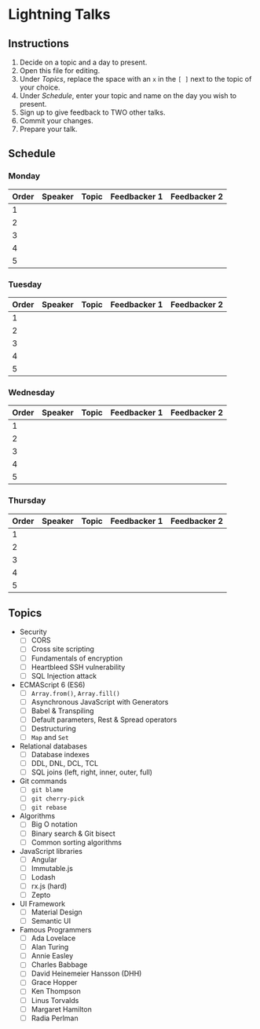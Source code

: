 # Lightning Talks

## Instructions

1. Decide on a topic and a day to present.
1. Open this file for editing.
1. Under _Topics_, replace the space with an `x` in the `[ ]` next to the topic of your choice.
1. Under _Schedule_, enter your topic and name on the day you wish to present.
1. Sign up to give feedback to TWO other talks.
1. Commit your changes.
1. Prepare your talk.


## Schedule

### Monday

| Order | Speaker        | Topic                                       | Feedbacker 1   | Feedbacker 2   |
| ----- | -------------- | ------------------------------------------- | -------------- | -------------- |
|   1   |                |                                             |                |                |
|   2   |                |                                             |                |                |
|   3   |                |                                             |                |                |
|   4   |                |                                             |                |                |
|   5   |                |                                             |                |                |

### Tuesday

| Order | Speaker        | Topic                                       | Feedbacker 1   | Feedbacker 2   |
| ----- | -------------- | ------------------------------------------- | -------------- | -------------- |
|   1   |                |                                             |                |                |
|   2   |                |                                             |                |                |
|   3   |                |                                             |                |                |
|   4   |                |                                             |                |                |
|   5   |                |                                             |                |                |

### Wednesday

| Order | Speaker        | Topic                                       | Feedbacker 1   | Feedbacker 2   |
| ----- | -------------- | ------------------------------------------- | -------------- | -------------- |
|   1   |                |                                             |                |                |
|   2   |                |                                             |                |                |
|   3   |                |                                             |                |                |
|   4   |                |                                             |                |                |
|   5   |                |                                             |                |                |

### Thursday

| Order | Speaker        | Topic                                       | Feedbacker 1   | Feedbacker 2   |
| ----- | -------------- | ------------------------------------------- | -------------- | -------------- |
|   1   |                |                                             |                |                |
|   2   |                |                                             |                |                |
|   3   |                |                                             |                |                |
|   4   |                |                                             |                |                |
|   5   |                |                                             |                |                |


## Topics

* Security
  - [ ] CORS
  - [ ] Cross site scripting
  - [ ] Fundamentals of encryption
  - [ ] Heartbleed SSH vulnerability
  - [ ] SQL Injection attack

* ECMAScript 6 (ES6)
  - [ ] `Array.from()`, `Array.fill()`
  - [ ] Asynchronous JavaScript with Generators
  - [ ] Babel & Transpiling
  - [ ] Default parameters, Rest & Spread operators
  - [ ] Destructuring
  - [ ] `Map` and `Set`

* Relational databases
  - [ ] Database indexes
  - [ ] DDL, DNL, DCL, TCL
  - [ ] SQL joins (left, right, inner, outer, full)

* Git commands
  - [ ] `git blame`
  - [ ] `git cherry-pick`
  - [ ] `git rebase`

* Algorithms
  - [ ] Big O notation
  - [ ] Binary search & Git bisect
  - [ ] Common sorting algorithms

* JavaScript libraries
  - [ ] Angular
  - [ ] Immutable.js
  - [ ] Lodash
  - [ ] rx.js (hard)
  - [ ] Zepto

* UI Framework
  - [ ] Material Design
  - [ ] Semantic UI

* Famous Programmers
  - [ ] Ada Lovelace
  - [ ] Alan Turing
  - [ ] Annie Easley
  - [ ] Charles Babbage
  - [ ] David Heinemeier Hansson (DHH)
  - [ ] Grace Hopper
  - [ ] Ken Thompson
  - [ ] Linus Torvalds
  - [ ] Margaret Hamilton
  - [ ] Radia Perlman
